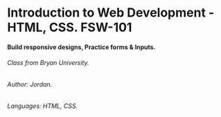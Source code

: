 # Introduction to Web Development - HTML, CSS.   FSW-101

#### Build responsive designs, Practice forms & Inputs.

###### *Class from Bryan University.*
###### *Author: Jordan.*
###### *Languages: HTML, CSS.*

